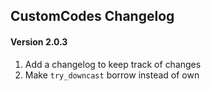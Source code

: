 ## CustomCodes Changelog
#### Version 2.0.3
1. Add a changelog to keep track of changes
2. Make `try_downcast` borrow instead of own
